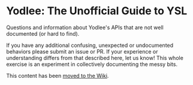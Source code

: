 # Yodlee: The Unofficial Guide to YSL

Questions and information about Yodlee's APIs that are not well documented (or hard to find).

If you have any additional confusing, unexpected or undocumented behaviors please submit an issue or PR.
If your experience or understanding differs from that described here, let us know! This whole exercise is
an experiment in collectively documenting the messy bits.

This content has been [moved to the Wiki](https://github.com/brasten/yodlee-unofficial-guide/wiki).
